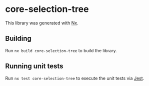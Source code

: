 # core-selection-tree

This library was generated with [Nx](https://nx.dev).

## Building

Run `nx build core-selection-tree` to build the library.

## Running unit tests

Run `nx test core-selection-tree` to execute the unit tests via [Jest](https://jestjs.io).
